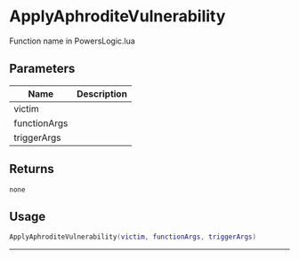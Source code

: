 # ApplyAphroditeVulnerability

Function name in PowersLogic.lua

## Parameters

| Name         | Description |
| ------------ | ----------- |
| victim       |             |
| functionArgs |             |
| triggerArgs  |             |

## Returns

`none`

## Usage

```lua
ApplyAphroditeVulnerability(victim, functionArgs, triggerArgs)
```

---
